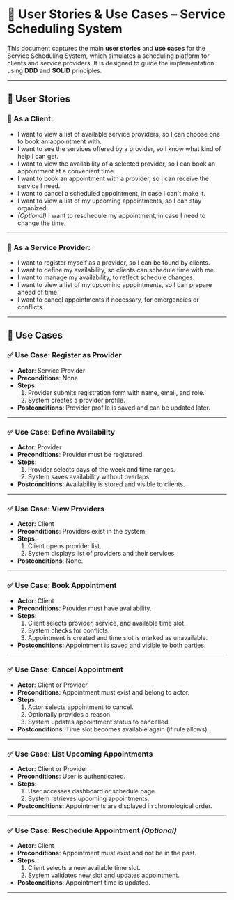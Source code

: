# 🧾 User Stories & Use Cases – Service Scheduling System

This document captures the main **user stories** and **use cases** for the Service Scheduling System, which simulates a scheduling platform for clients and service providers. It is designed to guide the implementation using **DDD** and **SOLID** principles.

---

## 👥 User Stories

### 📌 As a **Client**:
- I want to view a list of available service providers, so I can choose one to book an appointment with.
- I want to see the services offered by a provider, so I know what kind of help I can get.
- I want to view the availability of a selected provider, so I can book an appointment at a convenient time.
- I want to book an appointment with a provider, so I can receive the service I need.
- I want to cancel a scheduled appointment, in case I can't make it.
- I want to view a list of my upcoming appointments, so I can stay organized.
- *(Optional)* I want to reschedule my appointment, in case I need to change the time.

---

### 📌 As a **Service Provider**:
- I want to register myself as a provider, so I can be found by clients.
- I want to define my availability, so clients can schedule time with me.
- I want to manage my availability, to reflect schedule changes.
- I want to view a list of my upcoming appointments, so I can prepare ahead of time.
- I want to cancel appointments if necessary, for emergencies or conflicts.

---

## 📘 Use Cases

### ✅ Use Case: Register as Provider
- **Actor**: Service Provider  
- **Preconditions**: None  
- **Steps**:
  1. Provider submits registration form with name, email, and role.
  2. System creates a provider profile.
- **Postconditions**: Provider profile is saved and can be updated later.

---

### ✅ Use Case: Define Availability
- **Actor**: Provider  
- **Preconditions**: Provider must be registered.  
- **Steps**:
  1. Provider selects days of the week and time ranges.
  2. System saves availability without overlaps.
- **Postconditions**: Availability is stored and visible to clients.

---

### ✅ Use Case: View Providers
- **Actor**: Client  
- **Preconditions**: Providers exist in the system.  
- **Steps**:
  1. Client opens provider list.
  2. System displays list of providers and their services.
- **Postconditions**: None.

---

### ✅ Use Case: Book Appointment
- **Actor**: Client  
- **Preconditions**: Provider must have availability.  
- **Steps**:
  1. Client selects provider, service, and available time slot.
  2. System checks for conflicts.
  3. Appointment is created and time slot is marked as unavailable.
- **Postconditions**: Appointment is saved and visible to both parties.

---

### ✅ Use Case: Cancel Appointment
- **Actor**: Client or Provider  
- **Preconditions**: Appointment must exist and belong to actor.  
- **Steps**:
  1. Actor selects appointment to cancel.
  2. Optionally provides a reason.
  3. System updates appointment status to cancelled.
- **Postconditions**: Time slot becomes available again (if rule allows).

---

### ✅ Use Case: List Upcoming Appointments
- **Actor**: Client or Provider  
- **Preconditions**: User is authenticated.  
- **Steps**:
  1. User accesses dashboard or schedule page.
  2. System retrieves upcoming appointments.
- **Postconditions**: Appointments are displayed in chronological order.

---

### ✅ Use Case: Reschedule Appointment *(Optional)*
- **Actor**: Client  
- **Preconditions**: Appointment must exist and not be in the past.  
- **Steps**:
  1. Client selects a new available time slot.
  2. System validates new slot and updates appointment.
- **Postconditions**: Appointment time is updated.

---
